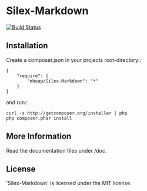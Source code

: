 Silex-Markdown
================

[![Build Status](https://secure.travis-ci.org/mheap/Silex-Markdown.png?branch=master)](http://travis-ci.org/mheap/Silex-Markdown)

Installation
------------

Create a composer.json in your projects root-directory::

    {
        "require": {
            "mheap/Silex-Markdown": "*"
        }
    }

and run::

    curl -s http://getcomposer.org/installer | php
    php composer.phar install


More Information
----------------

Read the documentation files under */doc*.

License
-------

'Silex-Markdown' is licensed under the MIT license.

